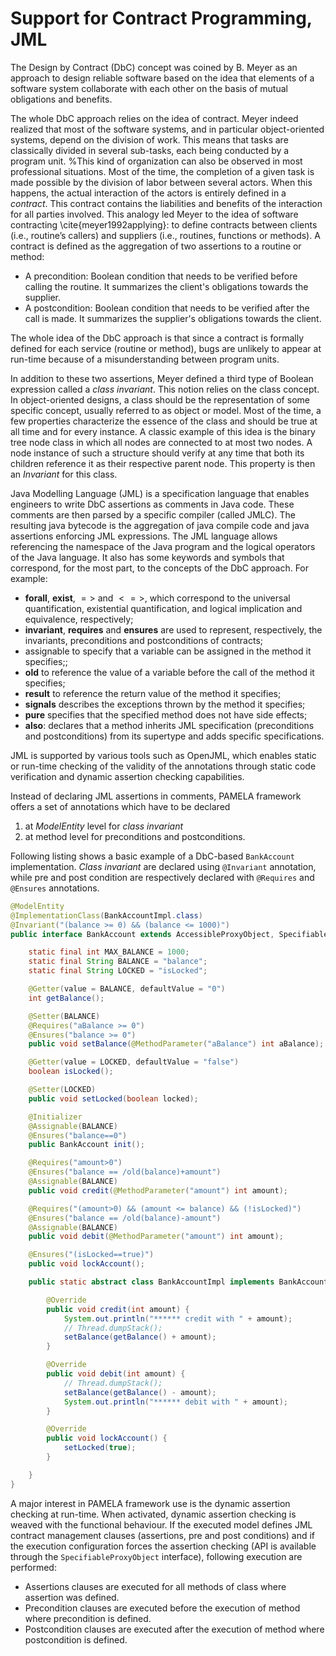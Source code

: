 # Support for Contract Programming, JML

The Design by Contract (DbC) concept was coined by B. Meyer as an approach to design reliable software based on the idea that elements of a software system collaborate with each other on the basis of mutual obligations and benefits.

The whole DbC approach relies on the idea of contract. Meyer indeed realized that most of the software systems, and in particular object-oriented systems, depend on the division of work. This means that tasks are classically divided in several sub-tasks, each being conducted by a program unit. 
%This kind of organization can also be observed in most professional situations. 
Most of the time, the completion of a given task is made possible by the division of labor between several actors. When this happens, the actual interaction of the actors is entirely defined in a *contract*. This contract contains the liabilities and benefits of the interaction for all parties involved. This analogy led Meyer to the idea of software contracting \cite{meyer1992applying}: to define contracts between clients (i.e., routine’s callers) and suppliers (i.e., routines, functions or methods).
A contract is defined as the aggregation of two assertions to a routine or method:

- A precondition:  Boolean condition that needs to be verified before calling the routine. It summarizes the client's obligations towards the supplier.
- A postcondition: Boolean condition that needs to be verified after the call is made. It summarizes the supplier's obligations towards the client.

The whole idea of the DbC approach is that since a contract is formally defined for each service (routine or method), bugs are unlikely to appear at run-time because of a misunderstanding between program units.

In addition to these two assertions, Meyer defined a third type of Boolean expression called a *class invariant*. This notion relies on the class concept. In object-oriented designs, a class should be the representation of some specific concept, usually referred to as object or model. Most of the time, a few properties characterize the essence of the class and should be true at all time and for every instance. A classic example of this idea is the binary tree node class in which all nodes are connected to at most two nodes. A node instance of such a structure should verify at any time that both its children reference it as their respective parent node. This property is then an *Invariant* for this class.

Java Modelling Language (JML) is a specification language  that enables engineers to write DbC assertions as comments in Java code. These comments are then parsed by a specific compiler (called JMLC). The resulting java bytecode is the aggregation of java compile code and java assertions enforcing JML expressions.
The JML language allows referencing the namespace of the Java program and the logical operators of the Java language. It also has some keywords and symbols that correspond, for the most part, to the concepts of the DbC approach. For example:

- **forall**, **exist**, $=>$ and $<=>$, which correspond to the universal quantification, existential quantification, and logical implication and equivalence, respectively;
- **invariant**, **requires** and **ensures** are used to represent, respectively, the invariants, preconditions and postconditions of contracts;
- assignable **<name>** to specify that a variable can be assigned in the method it specifies;;
- **old<name>** to reference the value of a variable before the call of the method it specifies;
- **result** to reference the return value of the method it specifies;
- **signals** describes the exceptions thrown by the method it specifies;
- **pure** specifies that the specified method does not have side effects;
- **also**: declares that a method inherits JML specification (preconditions and postconditions) from its supertype and adds specific specifications.

JML is supported by various tools such as OpenJML, which enables static or run-time checking of the validity of the annotations through static code verification and dynamic assertion checking capabilities.

Instead of declaring JML assertions in comments, PAMELA framework offers a set of annotations which have to be declared 

1. at *ModelEntity* level for *class invariant*
2. at method level for preconditions and postconditions.

Following listing shows a basic example of a DbC-based `BankAccount` implementation. *Class invariant* are declared using `@Invariant` annotation, while pre and post condition are respectively declared with `@Requires` and `@Ensures` annotations.

```java
@ModelEntity
@ImplementationClass(BankAccountImpl.class)
@Invariant("(balance >= 0) && (balance <= 1000)")
public interface BankAccount extends AccessibleProxyObject, SpecifiableProxyObject {

	static final int MAX_BALANCE = 1000;
	static final String BALANCE = "balance";
	static final String LOCKED = "isLocked";

	@Getter(value = BALANCE, defaultValue = "0")
	int getBalance();

	@Setter(BALANCE)
	@Requires("aBalance >= 0")
	@Ensures("balance >= 0")
	public void setBalance(@MethodParameter("aBalance") int aBalance);

	@Getter(value = LOCKED, defaultValue = "false")
	boolean isLocked();

	@Setter(LOCKED)
	public void setLocked(boolean locked);

	@Initializer
	@Assignable(BALANCE)
	@Ensures("balance==0")
	public BankAccount init();

	@Requires("amount>0")
	@Ensures("balance == /old(balance)+amount")
	@Assignable(BALANCE)
	public void credit(@MethodParameter("amount") int amount);

	@Requires("(amount>0) && (amount <= balance) && (!isLocked)")
	@Ensures("balance == /old(balance)-amount")
	@Assignable(BALANCE)
	public void debit(@MethodParameter("amount") int amount);

	@Ensures("(isLocked==true)")
	public void lockAccount();

	public static abstract class BankAccountImpl implements BankAccount {

		@Override
		public void credit(int amount) {
			System.out.println("****** credit with " + amount);
			// Thread.dumpStack();
			setBalance(getBalance() + amount);
		}

		@Override
		public void debit(int amount) {
			// Thread.dumpStack();
			setBalance(getBalance() - amount);
			System.out.println("****** debit with " + amount);
		}

		@Override
		public void lockAccount() {
			setLocked(true);
		}

	}
}
```

A major interest in PAMELA framework use is the dynamic assertion checking at run-time. When activated, dynamic assertion checking is weaved with the functional behaviour. If the executed model defines JML contract management clauses (assertions, pre and post conditions) and if the execution configuration forces the assertion checking (API is available through the `SpecifiableProxyObject` interface), following execution are performed:

- Assertions clauses are executed for all methods of class where assertion was defined.
- Precondition clauses are executed before the execution of method where precondition is defined.
- Postcondition clauses are executed after the execution of method where postcondition is defined.


